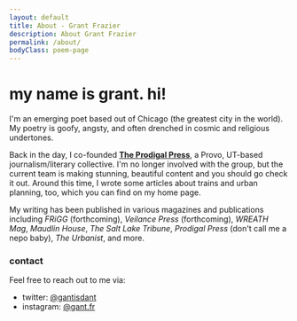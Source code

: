 ```yaml
---
layout: default
title: About - Grant Frazier
description: About Grant Frazier
permalink: /about/
bodyClass: poem-page
---
```


<div class="poem-content">

<h1><strong>my name is grant. hi!</strong></h1>

I'm an emerging poet based out of Chicago (the greatest city in the world). My poetry is goofy, angsty, and often drenched in cosmic and religious undertones. 

Back in the day, I co-founded <strong>[The Prodigal Press](https://www.instagram.com/prodigalpressprovo)</strong>, a Provo, UT-based journalism/literary collective. I'm no longer involved with the group, but the current team is making stunning, beautiful content and you should go check it out. Around this time, I wrote some articles about trains and urban planning, too, which you can find on my home page.

My writing has been published in various magazines and publications including *FRiGG* (forthcoming), *Veilance Press* (forthcoming), *WREATH Mag*, *Maudlin House*, *The Salt Lake Tribune*, *Prodigal Press* (don't call me a nepo baby), *The Urbanist*, and more. 

<h3></strong>contact</strong></h3>

Feel free to reach out to me via:
- twitter: [@gantisdant](https://www.x.com/gantisdant)
- instagram: [@gant.fr](https://www.instagram.com/gant.fr)

</div>

